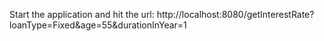 Start the application and hit the url:
http://localhost:8080/getInterestRate?loanType=Fixed&age=55&durationInYear=1